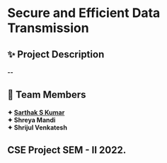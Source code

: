 # Secure and Efficient Data Transmission

## ✨ Project Description
<h4>--<br></h4>

## 🤝 Team Members
<h4>✦ <a href = "https://github.com/SarthakSKumar">Sarthak S Kumar</a><br>
    ✦ Shreya Mandi<br>
    ✦ Shrijul Venkatesh<br></h4>
  
## CSE Project SEM - II 2022.
